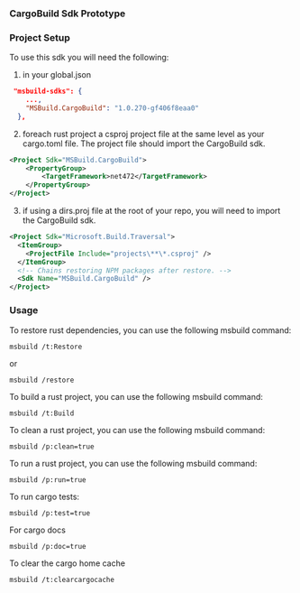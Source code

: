 ### CargoBuild Sdk Prototype

### Project Setup
To use this sdk you will need the following:

1) in your global.json
```json
 "msbuild-sdks": {
    ...,
    "MSBuild.CargoBuild": "1.0.270-gf406f8eaa0"
  },
```

2) foreach rust project a csproj project file at the same level as your cargo.toml file. The project file should import the CargoBuild sdk.
```xml
<Project Sdk="MSBuild.CargoBuild">
    <PropertyGroup>
        <TargetFramework>net472</TargetFramework>
    </PropertyGroup>
</Project>
```

3) if using a dirs.proj file at the root of your repo, you will need to import the CargoBuild sdk.
```xml
<Project Sdk="Microsoft.Build.Traversal">
  <ItemGroup>
    <ProjectFile Include="projects\**\*.csproj" />
  </ItemGroup>
  <!-- Chains restoring NPM packages after restore. -->
  <Sdk Name="MSBuild.CargoBuild" />
</Project>
```

### Usage
To restore rust dependencies, you can use the following msbuild command:
```shell
msbuild /t:Restore
```
or 
```shell
msbuild /restore
``` 

To build a rust project, you can use the following msbuild command:
```shell
msbuild /t:Build
```

To clean a rust project, you can use the following msbuild command:
```shell
msbuild /p:clean=true
```

To run a rust project, you can use the following msbuild command:
```shell
msbuild /p:run=true
```

To run cargo tests:
```shell
msbuild /p:test=true
```

For cargo docs
```shell
msbuild /p:doc=true
```

To clear the cargo home cache
```shell
msbuild /t:clearcargocache
```